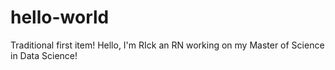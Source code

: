 # hello-world
Traditional first item!
Hello, I'm RIck an RN working on my Master of Science in Data Science!

